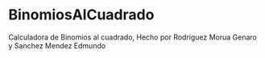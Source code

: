 # BinomiosAlCuadrado
Calculadora de Binomios al cuadrado, Hecho por Rodriguez Morua Genaro y Sanchez Mendez Edmundo

